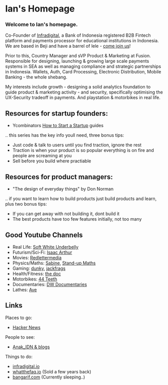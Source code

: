 # Ian's Homepage

### Welcome to Ian's homepage. 

Co-Founder of [Infradigital](https://infradigital.io/career), a Bank of Indonesia registered B2B Fintech platform and payments processor for educational institutions in Indonesia. We are based in Beji and have a barrel of lele - [come join us](https://infradigital.io/career)!

Prior to this, Country Manager and sVP Product & Marketing at Fusion. Responsible for designing, launching & growing large scale payments systems in SEA as well as managing compliance and strategic partnerships in Indonesia. Wallets, Auth, Card Processing, Electronic Distribution, Mobile Banking - the whole shebang.

My interests include growth - designing a solid analytics foundation to guide product & marketing activity - and security, specifically optimising the UX-Security tradeoff in payments. And playstation & motorbikes in real life.

## Resources for startup founders:

- Ycombinators [How to Start a Startup](https://www.youtube.com/channel/UCxIJaCMEptJjxmmQgGFsnCg/videos) guides

.. this series has the key info youll need, three bonus tips:

- Just code & talk to users until you find traction, ignore the rest
- Traction is when your product is so popular everything is on fire and people are screaming at you
- Sell before you build where practiable

## Resources for product managers:

- "The design of everyday things" by Don Norman

.. if you want to learn how to build products just build products and learn, plus two bonus tips:

- If you can get away with not building it, dont build it
- The best products have too few features initially, not too many


## Good Youtube Channels

- Real Life: [Soft White Underbelly](https://www.youtube.com/channel/UCCvcd0FYi58LwyTQP9LITpA)
- Futurism/Sci-Fi: [Isaac Arthur](https://www.youtube.com/channel/UCZFipeZtQM5CKUjx6grh54g) 
- Movies: [Redlettermedia](https://www.youtube.com/user/RedLetterMedia) 
- Physics/Maths: [Sabine](https://www.youtube.com/channel/UC1yNl2E66ZzKApQdRuTQ4tw), [Stand-up Maths](https://www.youtube.com/channel/UCSju5G2aFaWMqn-_0YBtq5A) 
- Gaming: [dunky](https://www.youtube.com/user/videogamedunkey), [jackfrags](https://www.youtube.com/user/jackfrags)
- Health/Fitness: [the doc](https://www.youtube.com/channel/UCLqH-U2TXzj1h7lyYQZLNQQ)
- Motorbikes: [44 Teeth](https://www.youtube.com/channel/UCS2b27uRzxSQX6MvjdmHGIg) 
- Documentaries: [DW Documentaries](https://www.youtube.com/channel/UCW39zufHfsuGgpLviKh297Q) 
- Lathes: [Ave](https://www.youtube.com/channel/UChWv6Pn_zP0rI6lgGt3MyfA)

## Links

Places to go:
- [Hacker News](https://news.ycombinator.com/)

People to see:
- [Anak_IDN & blogs](https://infradigital.io/anakidn)

Things to do:
- [infradigital.io](https://www.infradigital.io)
- [whatthefaq.io](https://www.whatthefaq.io) (Sold a few years back)
- [bangarif.com](https://bangarif.com) (Currently sleeping..)


